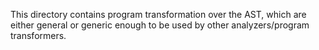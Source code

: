This directory contains program transformation over the AST, which are either
general or generic enough to be used by other analyzers/program transformers.
